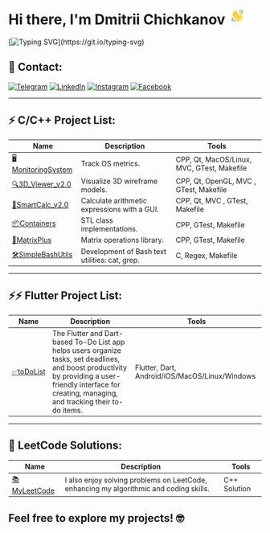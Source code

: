 # Hi there, I'm Dmitrii Chichkanov <img src="https://github.com/mrdamos69/mrdamos69/blob/main/.github/assets/hey.gif?raw=true" height="35px" width="35px">

[![Typing SVG](https://readme-typing-svg.herokuapp.com?color=%2336BCF7&lines=Welcome+to+my+GitHub+profile!)](https://git.io/typing-svg)

<!-- <div align="center">
<a href="https://github.com/mrdamos69/mrdamos69">
  <img align="center" src="https://github-readme-stats.vercel.app/api/top-langs/?username=mrdamos69&theme=dracula&hide_langs_below=1" />
</a>
<a href="https://github.com/mrdamos69/mrdamos69">
<img align="center" src="https://github-readme-stats.vercel.app/api?username=mrdamos69&show_icons=true&theme=dracula"
</a>
</div>

___ -->
## 📱 Contact:

[![Telegram](https://img.shields.io/badge/Telegram-2CA5E0?style=for-the-badge&logo=telegram&logoColor=white)](https://t.me/mrdamos69)
[![LinkedIn](https://img.shields.io/badge/linkedin-%230077B5.svg?style=for-the-badge&logo=linkedin&logoColor=white)](https://www.linkedin.com/in/dmitrii-chichkanov-29a23a256/)
[![Instagram](https://img.shields.io/badge/Instagram-1877F2?style=for-the-badge&logo=instagram&logoColor=white)](https://www.instagram.com/mrdamos69/)
[![Facebook](https://img.shields.io/badge/Facebook-1877F2?style=for-the-badge&logo=facebook&logoColor=white)](https://www.facebook.com/dmitry.chichkanov.5)
___

## ⚡ C/C++ Project List:
| Name | Description | Tools |
| --- | --- | --- |
| [🖥️MonitoringSystem](https://github.com/mrdamos69/MonitoringSystem)| Track OS metrics. | 	CPP, Qt, MacOS/Linux, MVC, GTest, Makefile |
| [🔍3D_Viewer_v2.0](https://github.com/mrdamos69/3D_Viewer_v2.0)| Visualize 3D wireframe models. | 	CPP, Qt, OpenGL, MVC , GTest, Makefile |
| [🧮SmartCalc_v2.0](https://github.com/mrdamos69/SmartCalc_v2.0)| Calculate arithmetic expressions with a GUI.  | 	CPP, Qt, MVC , GTest, Makefile |
| [📦Containers](https://github.com/mrdamos69/Containers) | STL class implementations. | CPP, GTest, Makefile |
| [🧮MatrixPlus](https://github.com/mrdamos69/MatrixPlus) | Matrix operations library. | CPP, GTest, Makefile |
| [🛠️SimpleBashUtils](https://github.com/mrdamos69/SimpleBashUtils) | Development of Bash text utilities: cat, grep. | C, Regex, Makefile |
___

## ⚡⚡ Flutter Project List:
| Name | Description | Tools |
| --- | --- | --- |
| [✅toDoList](https://github.com/mrdamos69/todolist)| The Flutter and Dart-based To-Do List app helps users organize tasks, set deadlines, and boost productivity by providing a user-friendly interface for creating, managing, and tracking their to-do items. | 	Flutter, Dart, Android/iOS/MacOS/Linux/Windows |

___

##  📖 LeetCode Solutions:
| Name | Description | Tools |
| --- | --- | --- |
| [📚MyLeetCode](https://github.com/mrdamos69/MyLeetCode)| I also enjoy solving problems on LeetCode, enhancing my algorithmic and coding skills. | C++ Solution |

## Feel free to explore my projects! 🤓
